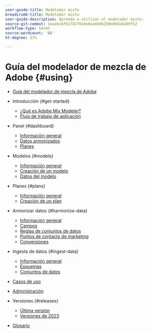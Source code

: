 ```yaml
---
user-guide-title: Modelador mixto
breadcrumb-title: Modelador mixto
user-guide-description: Aprenda a utilizar el modelador mixto.
source-git-commit: 1eaebc6f6178270a9e8aebb6b250e0b0a6289f52
workflow-type: tm+mt
source-wordcount: '66'
ht-degree: 27%

---
```



# Guía del modelador de mezcla de Adobe {#using}

+ [Guía del modelador de mezcla de Adobe](overview.md)

+ Introducción {#get-started}
   + [¿Qué es Adobe Mix Modeler?](get-started/about.md)
   + [Flujo de trabajo de aplicación](get-started/workflow.md)

+ Panel {#dashboard}
   + [Información general](dashboard/overview.md)
   + [Datos armonizados](dashboard/harmonized-data.md)
   + [Planes](dashboard/plans.md)

+ Modelos {#models}
   + [Información general](models/overview.md)
   + [Creación de un modelo](models/create.md)
   + [Datos del modelo](models/insights.md)

+ Planes {#plans}
   + [Información general](plans/overview.md)
   + [Creación de un plan](plans/create.md)

+ Armonizar datos {#harmonize-data}
   + [Información general](harmonize-data/overview.md)
   + [Campos](harmonize-data/fields.md)
   + [Reglas de conjuntos de datos](harmonize-data/dataset-rules.md)
   + [Puntos de contacto de marketing](harmonize-data/marketing-touchpoints.md)
   + [Conversiones](harmonize-data/conversions.md)

+ Ingesta de datos {#ingest-data}
   + [Información general](ingest-data/overview.md)
   + [Esquemas](ingest-data/schemas.md)
   + [Conjuntos de datos](ingest-data/datasets.md)

+ [Casos de uso](use-cases.md)

+ [Administración](administration.md)

+ Versiones {#releases}
   + [Última versión](releases/latest.md)
   + [Versiones de 2023](releases/2023.md)

+ [Glosario](glossary.md)


